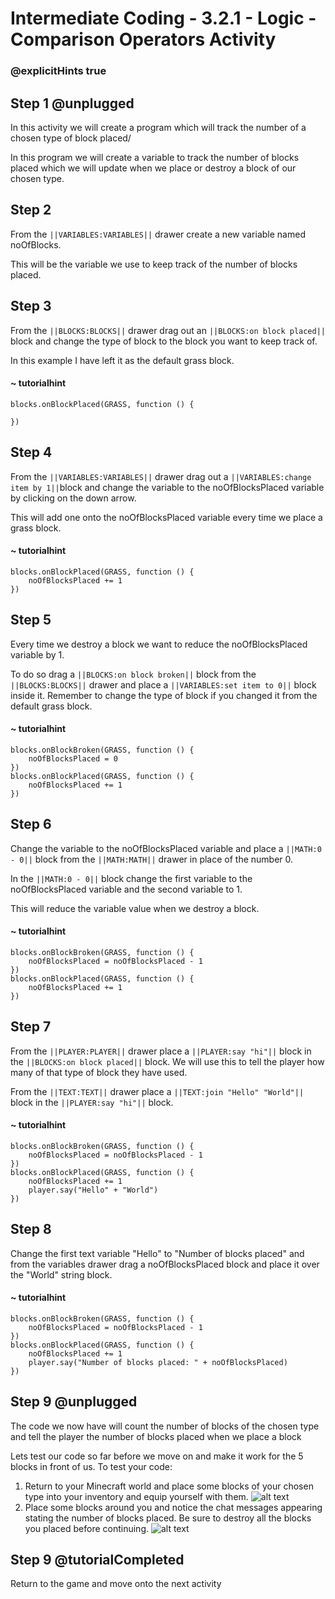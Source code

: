 # Intermediate Coding - 3.2.1 - Logic - Comparison Operators Activity

### @explicitHints true

## Step 1 @unplugged
In this activity we will create a program which will track the number of a chosen type of block placed/

In this program we will create a variable to track the number of blocks placed which we will update when we place or destroy a block of our chosen type. 

## Step 2
From the ``||VARIABLES:VARIABLES||`` drawer create a new variable named noOfBlocks.

This will be the variable we use to keep track of the number of blocks placed.

## Step 3
From the ``||BLOCKS:BLOCKS||`` drawer drag out an ``||BLOCKS:on block placed||`` block and change the type of block to the block you want to keep track of.

In this example I have left it as the default grass block.
#### ~ tutorialhint
```blocks 
blocks.onBlockPlaced(GRASS, function () {
	
})
```
## Step 4
From the ``||VARIABLES:VARIABLES||`` drawer drag out a ``||VARIABLES:change item by 1||``block and change the variable to the noOfBlocksPlaced variable by clicking on the down arrow.

This will add one onto the noOfBlocksPlaced variable every time we place a grass block.
#### ~ tutorialhint
```blocks 
blocks.onBlockPlaced(GRASS, function () {
    noOfBlocksPlaced += 1
})
```

## Step 5
Every time we destroy a block we want to reduce the noOfBlocksPlaced variable by 1.

To do so drag a ``||BLOCKS:on block broken||`` block from the ``||BLOCKS:BLOCKS||`` drawer and place a ``||VARIABLES:set item to 0||`` block inside it. Remember to change the type of block if you changed it from the default grass block.

#### ~ tutorialhint
```blocks 
blocks.onBlockBroken(GRASS, function () {
    noOfBlocksPlaced = 0
})
blocks.onBlockPlaced(GRASS, function () {
    noOfBlocksPlaced += 1
})
```

## Step 6
Change the variable to the noOfBlocksPlaced variable and place a ``||MATH:0 - 0||`` block from the ``||MATH:MATH||`` drawer in place of the number 0. 

In the ``||MATH:0 - 0||`` block change the first variable to the noOfBlocksPlaced variable and the second variable to 1.

This will reduce the variable value when we destroy a block.

#### ~ tutorialhint
```blocks 
blocks.onBlockBroken(GRASS, function () {
    noOfBlocksPlaced = noOfBlocksPlaced - 1
})
blocks.onBlockPlaced(GRASS, function () {
    noOfBlocksPlaced += 1
})
```

## Step 7
From the ``||PLAYER:PLAYER||`` drawer place a ``||PLAYER:say "hi"||`` block in the ``||BLOCKS:on block placed||`` block. We will use this to tell the player how many of that type of block they have used.

From the ``||TEXT:TEXT||`` drawer place a ``||TEXT:join "Hello" "World"||`` block in the ``||PLAYER:say "hi"||`` block.

#### ~ tutorialhint
```blocks 
blocks.onBlockBroken(GRASS, function () {
    noOfBlocksPlaced = noOfBlocksPlaced - 1
})
blocks.onBlockPlaced(GRASS, function () {
    noOfBlocksPlaced += 1
    player.say("Hello" + "World")
})
```
## Step 8
Change the first text variable "Hello" to "Number of blocks placed" and from the variables drawer drag a noOfBlocksPlaced block and place it over the "World" string block.

#### ~ tutorialhint
```blocks 
blocks.onBlockBroken(GRASS, function () {
    noOfBlocksPlaced = noOfBlocksPlaced - 1
})
blocks.onBlockPlaced(GRASS, function () {
    noOfBlocksPlaced += 1
    player.say("Number of blocks placed: " + noOfBlocksPlaced)
})

```

## Step 9 @unplugged
The code we now have will count the number of blocks of the chosen type and tell the player the number of blocks placed when we place a block

Lets test our code so far before we move on and make it work for the 5 blocks in front of us.
To test your code:
1. Return to your Minecraft world and place some blocks of your chosen type into your inventory and equip yourself with them.
![alt text](https://intermediate.codingcredentials.com/Lesson3/3.2.1/images/1.jpg?raw=true "Comparison")
2. Place some blocks around you and notice the chat messages appearing stating the number of blocks placed.
Be sure to destroy all the blocks you placed before continuing.
![alt text](https://intermediate.codingcredentials.com/Lesson3/3.2.1/images/2.jpg?raw=true "Agent")

## Step 9 @tutorialCompleted
Return to the game and move onto the next activity
